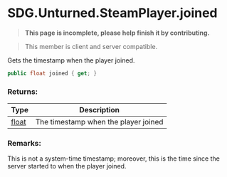 # SDG.Unturned.SteamPlayer.joined

<blockquote><p><b>This page is incomplete, please help finish it by contributing.<p></b></blockquote>

> This member is client and server compatible.

Gets the timestamp when the player joined.

```csharp
public float joined { get; }
```

### Returns:

Type | Description
------------ | -------------
[float](https://docs.microsoft.com/en-us/dotnet/api/system.single?view=netframework-3.5) | The timestamp when the player joined

### Remarks:
This is not a system-time timestamp; moreover, this is the time since the server started to when the player joined.
